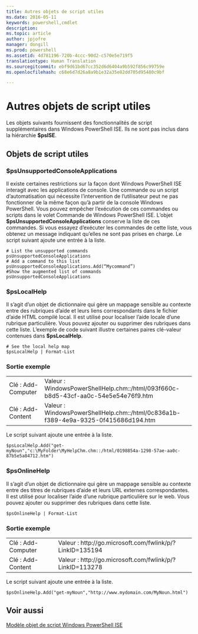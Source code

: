 ```yaml
---
title: Autres objets de script utiles
ms.date: 2016-05-11
keywords: powershell,cmdlet
description: 
ms.topic: article
author: jpjofre
manager: dongill
ms.prod: powershell
ms.assetid: 4d781196-720b-4ccc-90d2-c570e5e719f5
translationtype: Human Translation
ms.sourcegitcommit: ebf9d61bd67cc352d6d6404a9b592f856c99759e
ms.openlocfilehash: c68e6d7d26a8a9b1e32a35e82dd705d95480c9bf

---
```


# Autres objets de script utiles
  Les objets suivants fournissent des fonctionnalités de script supplémentaires dans Windows PowerShell ISE. Ils ne sont pas inclus dans la hiérarchie **$psISE**.

## Objets de script utiles

### $psUnsupportedConsoleApplications
 Il existe certaines restrictions sur la façon dont Windows PowerShell ISE interagit avec les applications de console. Une commande ou un script d’automatisation qui nécessite l’intervention de l’utilisateur peut ne pas fonctionner de la même façon qu’à partir de la console Windows PowerShell. Vous pouvez empêcher l’exécution de ces commandes ou scripts dans le volet Commande de Windows PowerShell ISE. L’objet **$psUnsupportedConsoleApplications** conserve la liste de ces commandes. Si vous essayez d’exécuter les commandes de cette liste, vous obtenez un message indiquant qu’elles ne sont pas prises en charge. Le script suivant ajoute une entrée à la liste.

```
# List the unsupported commands
psUnsupportedConsoleApplications
# Add a command to this list
psUnsupportedConsoleApplications.Add(“Mycommand”)
#Show the augmented list of commands
psUnsupportedConsoleApplications

```

### $psLocalHelp
 Il s’agit d’un objet de dictionnaire qui gère un mappage sensible au contexte entre des rubriques d’aide et leurs liens correspondants dans le fichier d’aide HTML compilé local. Il est utilisé pour localiser l’aide locale d’une rubrique particulière. Vous pouvez ajouter ou supprimer des rubriques dans cette liste. L’exemple de code suivant illustre certaines paires clé-valeur contenues dans **$psLocalHelp**.

```
# See the local help map
$psLocalHelp | Format-List

```

### Sortie exemple

|||
|-|-|
|Clé : Add\-Computer|Valeur : WindowsPowerShellHelp.chm::\/html\/093f660c\-b8d5\-43cf\-aa0c\-54e5e54e76f9.htm|
|Clé : Add\-Content|Valeur : WindowsPowerShellHelp.chm::\/html\/0c836a1b\-f389\-4e9a\-9325\-0f415686d194.htm|

 Le script suivant ajoute une entrée à la liste.

```
$psLocalHelp.Add("get-myNoun","c:\MyFolder\MyHelpChm.chm::/html/0198854a-1298-57ae-aa0c-87b5e5a84712.htm")
```

### $psOnlineHelp
 Il s’agit d’un objet de dictionnaire qui gère un mappage sensible au contexte entre des titres de rubriques d’aide et leurs URL externes correspondantes. Il est utilisé pour localiser l’aide d’une rubrique particulière sur le web. Vous pouvez ajouter ou supprimer des rubriques dans cette liste.

```
$psOnlineHelp | Format-List

```

### Sortie exemple

|||
|-|-|
|Clé : Add\-Computer|Valeur : http:\/\/go.microsoft.com\/fwlink\/p\/?LinkID\=135194|
|Clé : Add\-Content|Valeur : http:\/\/go.microsoft.com\/fwlink\/p\/?LinkID\=113278|

 Le script suivant ajoute une entrée à la liste.

```
$psOnlineHelp.Add("get-myNoun","http://www.mydomain.com/MyNoun.html")
```

## Voir aussi
 [Modèle objet de script Windows PowerShell ISE](../../core-powershell/ise/The-Windows-PowerShell-ISE-Scripting-Object-Model.md)

  



<!--HONumber=Jul16_HO1-->


